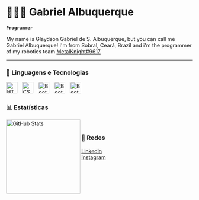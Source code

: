 # 👨🏻‍💻 Gabriel Albuquerque

**`Programmer`**

My name is Glaydson Gabriel de S. Albuquerque, but you can call me Gabriel Albuquerque! I'm from Sobral, Ceará, Brazil and i'm the programmer of my robotics team
<a href="https://www.instagram.com/frcmetalknight/"> MetalKnight#9617
</a> 

---

### 🤖 Linguagens e Tecnologias

<img 
    align="left" 
    alt="HTML"
    title="HTML" 
    width="30px" 
    style="padding-right: 10px;" 
    src="https://cdn.jsdelivr.net/gh/devicons/devicon@latest/icons/html5/html5-original.svg" 
/>
<img 
    align="left" 
    alt="CSS" 
    title="CSS"
    width="30px" 
    style="padding-right: 10px;" 
    src="https://cdn.jsdelivr.net/gh/devicons/devicon@latest/icons/css3/css3-original.svg" 
/>
<img 
    align="left" 
    alt="Bootstrap"
    title="Java" 
    width="30px" 
    style="padding-right: 10px;" 
    src="https://www.svgrepo.com/show/184143/java.svg" 
/>
<img 
    align="left" 
    alt="Bootstrap"
    title="Java" 
    width="30px" 
    style="padding-right: 10px;" 
    src="https://www.svgrepo.com/show/349419/javascript.svg" 
/>
<img 
    align="left" 
    alt="Bootstrap"
    title="Java" 
    width="30px" 
    style="padding-right: 10px;" 
    src="https://www.svgrepo.com/show/493719/react-javascript-js-framework-facebook.svg" 
/>
<br/>
<br/>

### 📊 Estatísticas
<p>
<img 
      align="left" 
      alt="GitHub Stats" 
      height="200" 
      src="https://github-readme-stats.vercel.app/api/top-langs/?username=gabrielalbqe&theme=tokyonight&layout=compact&custom_title=Tecnologias&langs_count=9" 
  />
</p>
<br>

### 📱 Redes

<a href="https://www.linkedin.com/in/glaydsongabriel/?originalSubdomain=br"> Linkedin
</a>
<br/>
  <a href="https://www.instagram.com/gabrielalbq_/"> Instagram
</a>
